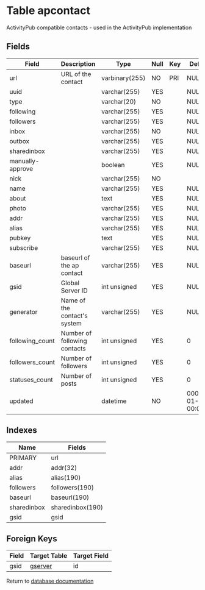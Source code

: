 Table apcontact
===========

ActivityPub compatible contacts - used in the ActivityPub implementation

Fields
------

| Field            | Description                  | Type           | Null | Key | Default             | Extra |
| ---------------- | ---------------------------- | -------------- | ---- | --- | ------------------- | ----- |
| url              | URL of the contact           | varbinary(255) | NO   | PRI | NULL                |       |
| uuid             |                              | varchar(255)   | YES  |     | NULL                |       |
| type             |                              | varchar(20)    | NO   |     | NULL                |       |
| following        |                              | varchar(255)   | YES  |     | NULL                |       |
| followers        |                              | varchar(255)   | YES  |     | NULL                |       |
| inbox            |                              | varchar(255)   | NO   |     | NULL                |       |
| outbox           |                              | varchar(255)   | YES  |     | NULL                |       |
| sharedinbox      |                              | varchar(255)   | YES  |     | NULL                |       |
| manually-approve |                              | boolean        | YES  |     | NULL                |       |
| nick             |                              | varchar(255)   | NO   |     |                     |       |
| name             |                              | varchar(255)   | YES  |     | NULL                |       |
| about            |                              | text           | YES  |     | NULL                |       |
| photo            |                              | varchar(255)   | YES  |     | NULL                |       |
| addr             |                              | varchar(255)   | YES  |     | NULL                |       |
| alias            |                              | varchar(255)   | YES  |     | NULL                |       |
| pubkey           |                              | text           | YES  |     | NULL                |       |
| subscribe        |                              | varchar(255)   | YES  |     | NULL                |       |
| baseurl          | baseurl of the ap contact    | varchar(255)   | YES  |     | NULL                |       |
| gsid             | Global Server ID             | int unsigned   | YES  |     | NULL                |       |
| generator        | Name of the contact&#039;s system | varchar(255)   | YES  |     | NULL                |       |
| following_count  | Number of following contacts | int unsigned   | YES  |     | 0                   |       |
| followers_count  | Number of followers          | int unsigned   | YES  |     | 0                   |       |
| statuses_count   | Number of posts              | int unsigned   | YES  |     | 0                   |       |
| updated          |                              | datetime       | NO   |     | 0001-01-01 00:00:00 |       |

Indexes
------------

| Name | Fields |
|------|--------|
| PRIMARY | url |
| addr | addr(32) |
| alias | alias(190) |
| followers | followers(190) |
| baseurl | baseurl(190) |
| sharedinbox | sharedinbox(190) |
| gsid | gsid |

Foreign Keys
------------

| Field | Target Table | Target Field |
|-------|--------------|--------------|
| gsid | [gserver](help/database/db_gserver) | id |

Return to [database documentation](help/database)
